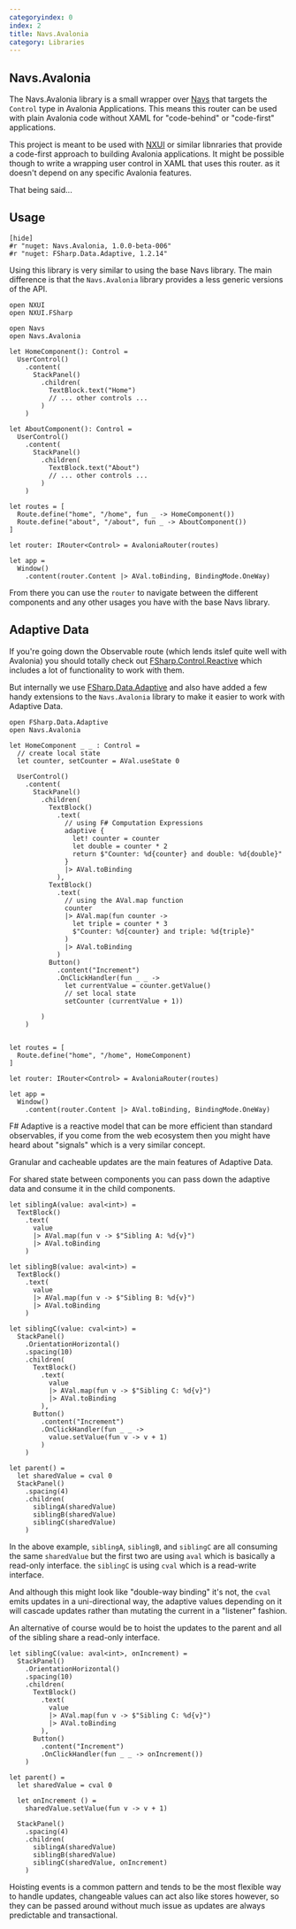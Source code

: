 ```yaml
---
categoryindex: 0
index: 2
title: Navs.Avalonia
category: Libraries
---
```


## Navs.Avalonia

The Navs.Avalonia library is a small wrapper over [Navs](./Navs.fsx) that targets the `Control` type in Avalonia Applications.
This means this router can be used with plain Avalonia code without XAML for "code-behind" or "code-first" applications.

This project is meant to be used with [NXUI](https://github.com/wieslawsoltes/NXUI) or similar libnraries that provide a code-first approach to building Avalonia applications. It might be possible though to write a wrapping user control in XAML that uses this router. as it doesn't depend on any specific Avalonia features.

That being said...

## Usage

    [hide]
    #r "nuget: Navs.Avalonia, 1.0.0-beta-006"
    #r "nuget: FSharp.Data.Adaptive, 1.2.14"

Using this library is very similar to using the base Navs library. The main difference is that the `Navs.Avalonia` library provides a less generic versions of the API.

    open NXUI
    open NXUI.FSharp

    open Navs
    open Navs.Avalonia

    let HomeComponent(): Control =
      UserControl()
        .content(
          StackPanel()
            .children(
              TextBlock.text("Home")
              // ... other controls ...
            )
        )

    let AboutComponent(): Control =
      UserControl()
        .content(
          StackPanel()
            .children(
              TextBlock.text("About")
              // ... other controls ...
            )
        )

    let routes = [
      Route.define("home", "/home", fun _ -> HomeComponent())
      Route.define("about", "/about", fun _ -> AboutComponent())
    ]

    let router: IRouter<Control> = AvaloniaRouter(routes)

    let app =
      Window()
        .content(router.Content |> AVal.toBinding, BindingMode.OneWay)

From there you can use the `router` to navigate between the different components and any other usages you have with the base Navs library.

## Adaptive Data

If you're going down the Observable route (which lends itslef quite well with Avalonia) you should totally check out [FSharp.Control.Reactive](https://www.nuget.org/packages/FSharp.Control.Reactive) which includes a lot of functionality to work with them.

But internally we use [FSharp.Data.Adaptive](https://www.nuget.org/packages/FSharp.Data.Adaptive) and also have added a few handy extensions to the `Navs.Avalonia` library to make it easier to work with Adaptive Data.

    open FSharp.Data.Adaptive
    open Navs.Avalonia

    let HomeComponent _ _ : Control =
      // create local state
      let counter, setCounter = AVal.useState 0

      UserControl()
        .content(
          StackPanel()
            .children(
              TextBlock()
                .text(
                  // using F# Computation Expressions
                  adaptive {
                    let! counter = counter
                    let double = counter * 2
                    return $"Counter: %d{counter} and double: %d{double}"
                  }
                  |> AVal.toBinding
                ),
              TextBlock()
                .text(
                  // using the AVal.map function
                  counter
                  |> AVal.map(fun counter ->
                    let triple = counter * 3
                    $"Counter: %d{counter} and triple: %d{triple}"
                  )
                  |> AVal.toBinding
                )
              Button()
                .content("Increment")
                .OnClickHandler(fun _ _ ->
                  let currentValue = counter.getValue()
                  // set local state
                  setCounter (currentValue + 1))

            )
        )


    let routes = [
      Route.define("home", "/home", HomeComponent)
    ]

    let router: IRouter<Control> = AvaloniaRouter(routes)

    let app =
      Window()
        .content(router.Content |> AVal.toBinding, BindingMode.OneWay)

F# Adaptive is a reactive model that can be more efficient than standard observables, if you come from the web ecosystem then you might have heard about "signals" which is a very similar concept.

Granular and cacheable updates are the main features of Adaptive Data.

For shared state between components you can pass down the adaptive data and consume it in the child components.

    let siblingA(value: aval<int>) =
      TextBlock()
        .text(
          value
          |> AVal.map(fun v -> $"Sibling A: %d{v}")
          |> AVal.toBinding
        )

    let siblingB(value: aval<int>) =
      TextBlock()
        .text(
          value
          |> AVal.map(fun v -> $"Sibling B: %d{v}")
          |> AVal.toBinding
        )

    let siblingC(value: cval<int>) =
      StackPanel()
        .OrientationHorizontal()
        .spacing(10)
        .children(
          TextBlock()
            .text(
              value
              |> AVal.map(fun v -> $"Sibling C: %d{v}")
              |> AVal.toBinding
            ),
          Button()
            .content("Increment")
            .OnClickHandler(fun _ _ ->
              value.setValue(fun v -> v + 1)
            )
        )

    let parent() =
      let sharedValue = cval 0
      StackPanel()
        .spacing(4)
        .children(
          siblingA(sharedValue)
          siblingB(sharedValue)
          siblingC(sharedValue)
        )

In the above example, `siblingA`, `siblingB`, and `siblingC` are all consuming the same `sharedValue` but the first two are using `aval` which is basically a read-only interface. the `siblingC` is using `cval` which is a read-write interface.

And although this might look like "double-way binding" it's not, the `cval` emits updates in a uni-directional way, the adaptive values depending on it will cascade updates rather than mutating the current in a "listener" fashion.

An alternative of course would be to hoist the updates to the parent and all of the sibling share a read-only interface.

    let siblingC(value: aval<int>, onIncrement) =
      StackPanel()
        .OrientationHorizontal()
        .spacing(10)
        .children(
          TextBlock()
            .text(
              value
              |> AVal.map(fun v -> $"Sibling C: %d{v}")
              |> AVal.toBinding
            ),
          Button()
            .content("Increment")
            .OnClickHandler(fun _ _ -> onIncrement())
        )

    let parent() =
      let sharedValue = cval 0

      let onIncrement () =
        sharedValue.setValue(fun v -> v + 1)

      StackPanel()
        .spacing(4)
        .children(
          siblingA(sharedValue)
          siblingB(sharedValue)
          siblingC(sharedValue, onIncrement)
        )

Hoisting events is a common pattern and tends to be the most flexible way to handle updates, changeable values can act also like stores however, so they can be passed around without much issue as updates are always predictable and transactional.

